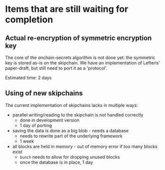 # Items that are still waiting for completion

## Actual re-encryption of symmetric encryption key

The core of the onchain-secrets algorithm is not done yet: the symmetric
key is stored as-is on the skipchain. We have an implementation of Lefteris'
paper-draft, but still need to port it as a 'protocol'.

Estimated time: 2 days

## Using of new skipchains

The current implementation of skipchains lacks in multiple ways:

- parallel writing/reading to the skipchain is not handled correctly
	- done in development version
	- 1 day of porting
- saving the data is done as a big blob - needs a database
	- needs to rewrite part of the underlying framework
	- 1 week
- all blocks are held in memory - out of memory error if too many blocks exist
	- `bunch` needs to allow for dropping unused blocks
	- once the database is in place, 1 day
